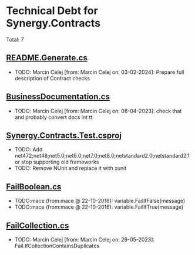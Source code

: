 ﻿# Technical Debt for Synergy.Contracts

Total: 7

## [README.Generate.cs](../../Docs/README.Generate.cs)
- TODO: Marcin Celej [from: Marcin Celej on: 03-02-2024]: Prepare full description of Contract checks

## [BusinessDocumentation.cs](../../Requirements/BusinessDocumentation.cs)
- TODO: Marcin Celej [from: Marcin Celej on: 08-04-2023]: check that and probably convert docs int tt

## [Synergy.Contracts.Test.csproj](../../Synergy.Contracts.Test.csproj)
- TODO: Add net472;net48;net5.0;net6.0;net7.0;net8.0;netstandard2.0;netstandard2.1 or stop supporting old frameworks
- TODO: Remove NUnit and replace it with xunit

## [FailBoolean.cs](../../../Synergy.Contracts/Failures/FailBoolean.cs)
- TODO:mace (from:mace @ 22-10-2016): variable.FailIfFalse(message)
- TODO:mace (from:mace @ 22-10-2016): variable.FailIfTrue(message)

## [FailCollection.cs](../../../Synergy.Contracts/Failures/FailCollection.cs)
- TODO: Marcin Celej [from: Marcin Celej on: 29-05-2023]: Fail.IfCollectionContainsDuplicates
